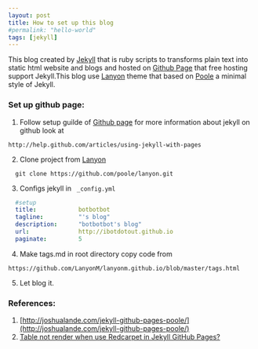 ```yaml
---
layout: post
title: How to set up this blog
#permalink: "hello-world"
tags: [jekyll]
---
```


This blog created by [Jekyll](http://jekyllrb.com) that is ruby scripts to transforms plain text into static html website and blogs and hosted on [Github
Page](http://page.github.com) that free hosting support Jekyll.This blog use [Lanyon](http://lanyon.getpoole.com) theme that based on
[Poole](http://getpoole.com) a minimal style of Jekyll.

### Set up github page:  
  1. Follow setup guilde of [Github page](https://pages.github.com)
  for more information about jekyll on github look at  

  ```
  http://help.github.com/articles/using-jekyll-with-pages
  ```
  2. Clone project from [Lanyon](http://lanyon.getpoole.com)  

  ```
    git clone https://github.com/poole/lanyon.git
  ```  
  3. Configs jekyll in  ``` _config.yml```   

  ```yaml
    #setup
    title:            botbotbot  
    tagline:          "'s blog"  
    description:      "botbotbot's blog"  
    url:              http://ibotdotout.github.io  
    paginate:         5  
  ```
  4. Make tags.md in root directory copy code from

  ```
  https://github.com/LanyonM/lanyonm.github.io/blob/master/tags.html
  ```
  5. Let blog it.

### References:  
  1.  [http://joshualande.com/jekyll-github-pages-poole/](http://joshualande.com/jekyll-github-pages-poole/)
  2.  [Table not render when use Redcarpet in Jekyll GitHub Pages?](http://stackoverflow.com/questions/16099153/table-not-render-when-use-redcarpet-in-jekyll-github-pages)
